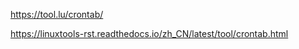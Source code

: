 







<https://tool.lu/crontab/>



<https://linuxtools-rst.readthedocs.io/zh_CN/latest/tool/crontab.html>